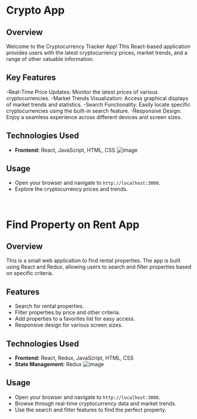 # Crypto App

## Overview
Welcome to the Cryptocurrency Tracker App! This React-based application provides users with the latest cryptocurrency prices, market trends, and a range of other valuable information.

## Key Features
-Real-Time Price Updates: Monitor the latest prices of various cryptocurrencies.
-Market Trends Visualization: Access graphical displays of market trends and statistics.
-Search Functionality: Easily locate specific cryptocurrencies using the built-in search feature.
-Responsive Design: Enjoy a seamless experience across different devices and screen sizes.

## Technologies Used
- **Frontend:** React, JavaScript, HTML, CSS
![image](https://github.com/user-attachments/assets/6e771b72-7179-4a4b-9b0b-013c13a0a2c2)

## Usage
- Open your browser and navigate to `http://localhost:3000`.
- Explore the cryptocurrency prices and trends.

</br>

# Find Property on Rent App

## Overview
This is a small web application to find rental properties. The app is built using React and Redux, allowing users to search and filter properties based on specific criteria.

## Features
- Search for rental properties.
- Filter properties by price and other criteria.
- Add properties to a favorites list for easy access.
- Responsive design for various screen sizes.

## Technologies Used
- **Frontend:** React, Redux, JavaScript, HTML, CSS
- **State Management:** Redux
![image](https://github.com/user-attachments/assets/63729946-6ab1-47d3-944b-d2d50b7e03dc)

## Usage
- Open your browser and navigate to `http://localhost:3000`.
- Browse through real-time cryptocurrency data and market trends.
- Use the search and filter features to find the perfect property.


